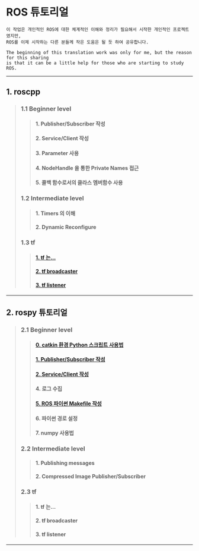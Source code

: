 # ROS 튜토리얼

```
이 작업은 개인적인 ROS에 대한 체계적인 이해와 정리가 필요해서 시작한 개인적인 프로젝트였지만, 
ROS를 이제 시작하는 다른 분들께 작은 도움은 될 듯 하여 공유합니다.
```

```
The beginning of this translation work was only for me, but the reason for this sharing
is that it can be a little help for those who are starting to study ROS.
```

---



## 1. roscpp
>
>
>
>### 1.1 Beginner level
>>####      1. Publisher/Subscriber 작성
>>
>>####      2. Service/Client 작성
>>
>>####      3. Parameter 사용
>>
>>####      4. NodeHandle 을 통한 Private Names 접근
>>
>>####      5. 콜백 함수로서의 클라스 멤버함수 사용
>>
>
>
>
>### 1.2 Intermediate level
>
>>####      1. Timers 의 이해
>>
>>####     2. Dynamic Reconfigure
>>
>
>
>
>### 1.3 tf
>
>>
>>####      [1. tf 는... ](./roscpp/tf_1_Instroduction.md)
>>
>>####      [2. tf broadcaster](./roscpp/tf_2_broadcaster.md)
>>
>>####      [3. tf listener](./roscpp/tf_3_listener.md)
>>
>
>
---



## 2. rospy 튜토리얼
>
>
>
>### 2.1 Beginner level
>>
>>####      [0. catkin 환경 Python 스크립트 사용법](./rospy/rospy_0_How2UsePythonWithCatkin.md)
>>
>>
>>####        [1. Publisher/Subscriber 작성](./rospy/rospy_1_WritingPubSub.md)
>>
>>####        [2. Service/Client 작성](./rospy/rospy_2_WritingServiceClient.md)
>>
>>####        4. 로그 수집
>>
>>####        [5. ROS 파이썬 Makefile 작성](./rospy/rospy_5_WritingROS_pythonMakefile.md)
>>
>>####        6. 파이썬 경로 설정
>>
>>####        7. numpy 사용법
>
>
>
>###   2.2 Intermediate level
>
>>####        1. Publishing messages
>>
>>####      2. Compressed Image Publisher/Subscriber
>>
>
>
>
>### 2.3 tf
>
>>
>>####      1. tf 는...
>>
>>####      2. tf broadcaster
>>
>>####      3. tf listener
>>
>
>
---

